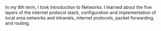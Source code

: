 In my 8th term, I took Introduction to Networks. I learned about the five layers of the internet protocol stack, configuration and implementation of local area networks and intranets, internet protocols, packet forwarding, and routing.
